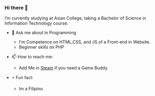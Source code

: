 ### Hi there 👋
I’m currently studying at Asian College, taking a Bachelor of Science in Information Technology course.

- 💬 Ask me about in Programming
  - I'm Competence on HTML,CSS, and JS of a Front-end in Website.
   - Beginner skills on PHP

- 📫 How to reach me:
   - Add Me in [Steam](https://steamcommunity.com/id/dodotmp4) if you need a Game Buddy.

- ⚡ Fun fact:
  - Im a Filipino
